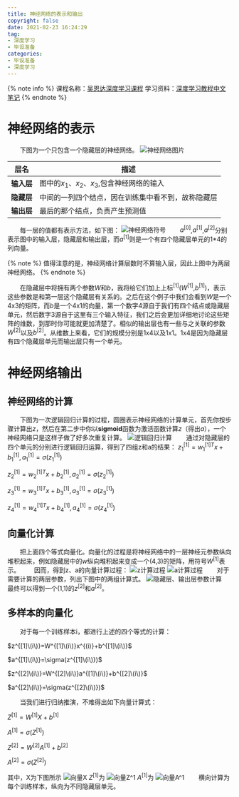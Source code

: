 ```yaml
---
title: 神经网络的表示和输出
copyright: false
date: 2021-02-23 16:24:29
tag:
- 深度学习
- 毕设准备
categories:
- 毕设准备
- 深度学习
---
```

{% note info %}
课程名称：[吴恩达深度学习课程](https://www.bilibili.com/video/BV164411m79z)
学习资料：[深度学习教程中文笔记](http://file.panjiangtao.cn/Deeplearning%E6%B7%B1%E5%BA%A6%E5%AD%A6%E4%B9%A0%E7%AC%94%E8%AE%B0v5.71.pdf)
{% endnote %}

# 神经网络的表示
　　下图为一个只包含一个隐藏层的神经网络。
![神经网络图片](L1_week3_3.png)
<!-- more -->

层名|描述
----|-------------
**输入层**|图中的$x_{1}$、$x_{2}$、$x_{3}$,包含神经网络的输入
**隐藏层**|中间的一列四个结点，因在训练集中看不到，故称隐藏层
**输出层**|最后的那个结点，负责产生预测值

　　每一层的值都有表示方法，如下图：
![神经网络符号](L1_week3_5.png)
　　$a^{[0]}$,$a^{[1]}$,$a^{[2]}$分别表示图中的输入层，隐藏层和输出层，而$a^{[1]}$则是一个有四个隐藏层单元的1*4的列向量。

{% note %}
值得注意的是，神经网络计算层数时不算输入层，因此上图中为两层神经网络。
{% endnote %}

　　在隐藏层中将拥有两个参数$W$和$b$，我将给它们加上上标$^{[1]}$($W^{[1]}$,$b^{[1]}$)，表示这些参数是和第一层这个隐藏层有关系的。之后在这个例子中我们会看到$W$是一个4x3的矩阵，而$b$是一个4x1的向量，第一个数字4源自于我们有四个结点或隐藏层单元，然后数字3源自于这里有三个输入特征，我们之后会更加详细地讨论这些矩阵的维数，到那时你可能就更加清楚了。相似的输出层也有一些与之关联的参数$W^{[2]}$以及$b^{[2]}$。从维数上来看，它们的规模分别是1x4以及1x1。1x4是因为隐藏层有四个隐藏层单元而输出层只有一个单元。

# 神经网络输出
## 神经网络的计算
　　下图为一次逻辑回归计算的过程，圆圈表示神经网络的计算单元，首先你按步骤计算出$z$，然后在第二步中你以**sigmoid**函数为激活函数计算$z$（得出$a$），一个神经网络只是这样子做了好多次重复计算。
![逻辑回归计算](L1_week3_6.png)
　　通过对隐藏层的四个单元的分别进行逻辑回归运算，得到了四组z和a的结果：
$z^{[1]}_1 = w^{[1]T}_1x + b^{[1]}_1, a^{[1]}_1 = \sigma(z^{[1]}_1)$

$z^{[1]}_2 = w^{[1]T}_2x + b^{[1]}_2, a^{[1]}_2 = \sigma(z^{[1]}_2)$

$z^{[1]}_3 = w^{[1]T}_3x + b^{[1]}_3, a^{[1]}_3 = \sigma(z^{[1]}_3)$

$z^{[1]}_4 = w^{[1]T}_4x + b^{[1]}_4, a^{[1]}_4 = \sigma(z^{[1]}_4)$

## 向量化计算
　　把上面四个等式向量化。向量化的过程是将神经网络中的一层神经元参数纵向堆积起来，例如隐藏层中的$w$纵向堆积起来变成一个(4,3)的矩阵，用符号$W^{[1]}$表示。
　　因而，得到z、a的向量计算过程：
![z计算过程](QQ截图20210305135246.jpg)
![a计算过程](QQ截图20210305135223.jpg)
　　对于需要计算的两层参数，列出下图中的两组计算式。
![隐藏层、输出层参数计算](L1_week3_7.png)
　　最终可以得到一个(1,1)的$z^{[2]}$和$a^{[2]}$。

## 多样本的向量化
　　对于每一个训练样本i，都进行上述的四个等式的计算：

$z^{[1]\(i\)}=W^{[1]\(i\)}x^{(i)}+b^{[1]\(i\)}$

$a^{[1]\(i\)}=\sigma(z^{[1]\(i\)})$

$z^{[2]\(i\)}=W^{[2]\(i\)}a^{[1]\(i\)}+b^{[2]\(i\)}$

$a^{[2]\(i\)}=\sigma(z^{[2]\(i\)})$

　　当我们进行归纳推演，不难得出如下向量计算式：

$Z^{[1]}=W^{[1]}X+b^{[1]}$

$A^{[1]}=\sigma(Z^{[1]})$

$Z^{[2]}=W^{[2]}A^{[1]}+b^{[2]}$

$A^{[2]}=\sigma(Z^{[2]})$

其中，X为下图所示
![向量X](QQ截图20210305142218.jpg)
$Z^{[1]}$为
![向量Z^1](QQ截图20210305142539.jpg)
$A^{[1]}$为
![向量A^1](QQ截图20210305142550.jpg)
　　横向计算为每个训练样本，纵向为不同隐藏层单元。
